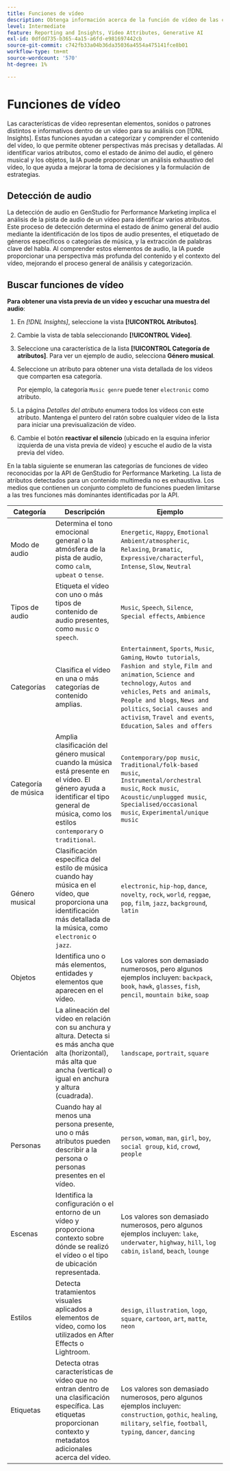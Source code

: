```yaml
---
title: Funciones de vídeo
description: Obtenga información acerca de la función de vídeo de las categorías de atributos utilizadas en GenStudio for Performance Marketing.
level: Intermediate
feature: Reporting and Insights, Video Attributes, Generative AI
exl-id: 0dfdd735-b365-4a15-a6fd-e981697442cb
source-git-commit: c742fb33a04b36da35036a4554a475141fce8b01
workflow-type: tm+mt
source-wordcount: '570'
ht-degree: 1%

---
```


# Funciones de vídeo

Las características de vídeo representan elementos, sonidos o patrones distintos e informativos dentro de un vídeo para su análisis con [!DNL Insights]. Estas funciones ayudan a categorizar y comprender el contenido del vídeo, lo que permite obtener perspectivas más precisas y detalladas. Al identificar varios atributos, como el estado de ánimo del audio, el género musical y los objetos, la IA puede proporcionar un análisis exhaustivo del vídeo, lo que ayuda a mejorar la toma de decisiones y la formulación de estrategias.

## Detección de audio

La detección de audio en GenStudio for Performance Marketing implica el análisis de la pista de audio de un vídeo para identificar varios atributos. Este proceso de detección determina el estado de ánimo general del audio mediante la identificación de los tipos de audio presentes, el etiquetado de géneros específicos o categorías de música, y la extracción de palabras clave del habla. Al comprender estos elementos de audio, la IA puede proporcionar una perspectiva más profunda del contenido y el contexto del vídeo, mejorando el proceso general de análisis y categorización.

## Buscar funciones de vídeo

**Para obtener una vista previa de un vídeo y escuchar una muestra del audio**:

1. En _[!DNL Insights]_, seleccione la vista **[!UICONTROL Atributos]**.

1. Cambie la vista de tabla seleccionando **[!UICONTROL Vídeo]**.

1. Seleccione una característica de la lista **[!UICONTROL Categoría de atributos]**. Para ver un ejemplo de audio, selecciona **Género musical**.

1. Seleccione un atributo para obtener una vista detallada de los vídeos que comparten esa categoría.

   Por ejemplo, la categoría `Music genre` puede tener `electronic` como atributo.

1. La página _Detalles del atributo_ enumera todos los vídeos con este atributo. Mantenga el puntero del ratón sobre cualquier vídeo de la lista para iniciar una previsualización de vídeo.

1. Cambie el botón **reactivar el silencio** (ubicado en la esquina inferior izquierda de una vista previa de vídeo) y escuche el audio de la vista previa del vídeo.

En la tabla siguiente se enumeran las categorías de funciones de vídeo reconocidas por la API de GenStudio for Performance Marketing. La lista de atributos detectados para un contenido multimedia no es exhaustiva. Los medios que contienen un conjunto completo de funciones pueden limitarse a las tres funciones más dominantes identificadas por la API.

<!-- For the writer: turn off word wrap to work with these tables. Option + Z -->

| Categoría | Descripción | Ejemplo |
| ------------------- | ------------------------------------------------------------------------------------------------------------ | --------------------------------------------------------------------------------------- |
| Modo de audio | Determina el tono emocional general o la atmósfera de la pista de audio, como `calm`, `upbeat` o `tense`. | `Energetic`, `Happy`, `Emotional Ambient/atmospheric`, `Relaxing`, `Dramatic`, `Expressive/characterful`, `Intense`, `Slow`, `Neutral` |
| Tipos de audio | Etiqueta el vídeo con uno o más tipos de contenido de audio presentes, como `music` o `speech`. | `Music`, `Speech`, `Silence`, `Special effects`, `Ambience` |
| Categorías | Clasifica el vídeo en una o más categorías de contenido amplias. | `Entertainment`, `Sports`, `Music`, `Gaming`, `Howto tutorials`, `Fashion and style`, `Film and animation`, `Science and technology`, `Autos and vehicles`, `Pets and animals`, `People and blogs`, `News and politics`, `Social causes and activism`, `Travel and events`, `Education`, `Sales and offers` |
| Categoría de música | Amplia clasificación del género musical cuando la música está presente en el vídeo. El género ayuda a identificar el tipo general de música, como los estilos `contemporary` o `traditional`. | `Contemporary/pop music`, `Traditional/folk-based music`, `Instrumental/orchestral music`, `Rock music`, `Acoustic/unplugged music`, `Specialised/occasional music`, `Experimental/unique music` |
| Género musical | Clasificación específica del estilo de música cuando hay música en el vídeo, que proporciona una identificación más detallada de la música, como `electronic` o `jazz`. | `electronic`, `hip-hop`, `dance`, `novelty`, `rock`, `world`, `reggae`, `pop`, `film`, `jazz`, `background`, `latin` |
| Objetos | Identifica uno o más elementos, entidades y elementos que aparecen en el vídeo. | Los valores son demasiado numerosos, pero algunos ejemplos incluyen: `backpack`, `book`, `hawk`, `glasses`, `fish`, `pencil`, `mountain bike`, `soap` |
| Orientación | La alineación del vídeo en relación con su anchura y altura. Detecta si es más ancha que alta (horizontal), más alta que ancha (vertical) o igual en anchura y altura (cuadrada). | `landscape`, `portrait`, `square` |
| Personas | Cuando hay al menos una persona presente, uno o más atributos pueden describir a la persona o personas presentes en el vídeo. | `person`, `woman`, `man`, `girl`, `boy`, `social group`, `kid`, `crowd`, `people` |
| Escenas | Identifica la configuración o el entorno de un vídeo y proporciona contexto sobre dónde se realizó el vídeo o el tipo de ubicación representada. | Los valores son demasiado numerosos, pero algunos ejemplos incluyen: `lake`, `underwater`, `highway`, `hill`, `log cabin`, `island`, `beach`, `lounge` |
| Estilos | Detecta tratamientos visuales aplicados a elementos de vídeo, como los utilizados en After Effects o Lightroom. | `design`, `illustration`, `logo`, `square`, `cartoon`, `art`, `matte`, `neon` |
| Etiquetas | Detecta otras características de vídeo que no entran dentro de una clasificación específica. Las etiquetas proporcionan contexto y metadatos adicionales acerca del vídeo. | Los valores son demasiado numerosos, pero algunos ejemplos incluyen: `construction`, `gothic`, `healing`, `military`, `selfie`, `football`, `typing`, `dancer`, `dancing` |
